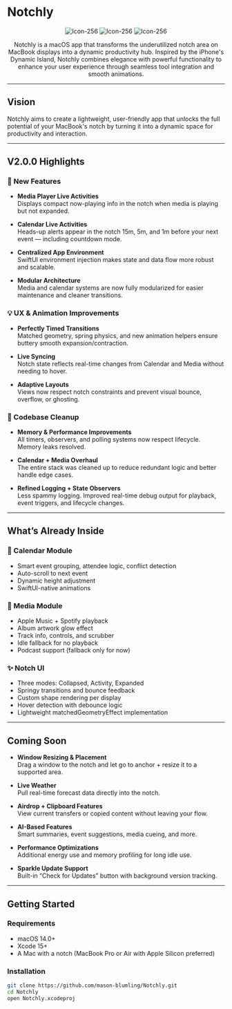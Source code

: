 # Notchly

<div align="center">

![Icon-256](https://github.com/user-attachments/assets/a8821599-f304-4a76-bbdd-77d38af7a571)
![Icon-256](https://github.com/user-attachments/assets/a8821599-f304-4a76-bbdd-77d38af7a571)
![Icon-256](https://github.com/user-attachments/assets/a8821599-f304-4a76-bbdd-77d38af7a571)

Notchly is a macOS app that transforms the underutilized notch area on MacBook displays into a dynamic productivity hub. Inspired by the iPhone's Dynamic Island, Notchly combines elegance with powerful functionality to enhance your user experience through seamless tool integration and smooth animations.
</div>

---

## Vision

Notchly aims to create a lightweight, user-friendly app that unlocks the full potential of your MacBook's notch by turning it into a dynamic space for productivity and interaction.

---

## V2.0.0 Highlights

### 🚀 New Features

- **Media Player Live Activities**  
  Displays compact now-playing info in the notch when media is playing but not expanded.

- **Calendar Live Activities**  
  Heads-up alerts appear in the notch 15m, 5m, and 1m before your next event — including countdown mode.

- **Centralized App Environment**  
  SwiftUI environment injection makes state and data flow more robust and scalable.

- **Modular Architecture**  
  Media and calendar systems are now fully modularized for easier maintenance and cleaner transitions.

### 💡 UX & Animation Improvements

- **Perfectly Timed Transitions**  
  Matched geometry, spring physics, and new animation helpers ensure buttery smooth expansion/contraction.

- **Live Syncing**  
  Notch state reflects real-time changes from Calendar and Media without needing to hover.

- **Adaptive Layouts**  
  Views now respect notch constraints and prevent visual bounce, overflow, or ghosting.

### 🧼 Codebase Cleanup

- **Memory & Performance Improvements**  
  All timers, observers, and polling systems now respect lifecycle. Memory leaks resolved.

- **Calendar + Media Overhaul**  
  The entire stack was cleaned up to reduce redundant logic and better handle edge cases.

- **Refined Logging + State Observers**  
  Less spammy logging. Improved real-time debug output for playback, event triggers, and lifecycle changes.

---

## What’s Already Inside

### 📅 Calendar Module

- Smart event grouping, attendee logic, conflict detection
- Auto-scroll to next event
- Dynamic height adjustment
- SwiftUI-native animations

### 🎵 Media Module

- Apple Music + Spotify playback
- Album artwork glow effect
- Track info, controls, and scrubber
- Idle fallback for no playback
- Podcast support (fallback only for now)

### ✨ Notch UI

- Three modes: Collapsed, Activity, Expanded
- Springy transitions and bounce feedback
- Custom shape rendering per display
- Hover detection with debounce logic
- Lightweight matchedGeometryEffect implementation

---

## Coming Soon

- **Window Resizing & Placement**  
  Drag a window to the notch and let go to anchor + resize it to a supported area.

- **Live Weather**  
  Pull real-time forecast data directly into the notch.

- **Airdrop + Clipboard Features**  
  View current transfers or copied content without leaving your flow.

- **AI-Based Features**  
  Smart summaries, event suggestions, media cueing, and more.

- **Performance Optimizations**  
  Additional energy use and memory profiling for long idle use.

- **Sparkle Update Support**  
  Built-in “Check for Updates” button with background version tracking.

---

## Getting Started

### Requirements

- macOS 14.0+
- Xcode 15+
- A Mac with a notch (MacBook Pro or Air with Apple Silicon preferred)

### Installation

```bash
git clone https://github.com/mason-blumling/Notchly.git
cd Notchly
open Notchly.xcodeproj
